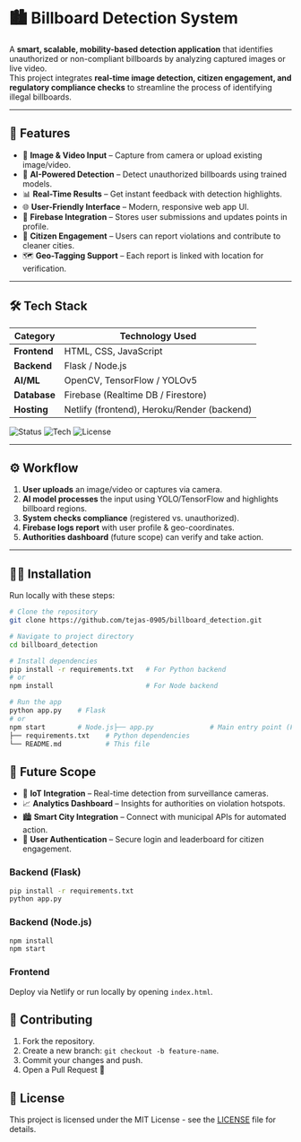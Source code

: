 # 🏙️ Billboard Detection System  

A **smart, scalable, mobility-based detection application** that identifies unauthorized or non-compliant billboards by analyzing captured images or live video.  
This project integrates **real-time image detection, citizen engagement, and regulatory compliance checks** to streamline the process of identifying illegal billboards.

---

## 🚀 Features  

- 📸 **Image & Video Input** – Capture from camera or upload existing image/video.  
- 🤖 **AI-Powered Detection** – Detect unauthorized billboards using trained models.  
- 📊 **Real-Time Results** – Get instant feedback with detection highlights.  
- 🌐 **User-Friendly Interface** – Modern, responsive web app UI.  
- 🔗 **Firebase Integration** – Stores user submissions and updates points in profile.  
- 📢 **Citizen Engagement** – Users can report violations and contribute to cleaner cities.  
- 🗺️ **Geo-Tagging Support** – Each report is linked with location for verification.  

---

## 🛠️ Tech Stack  

| **Category**         | **Technology Used** |
|----------------------|----------------------|
| **Frontend**         | HTML, CSS, JavaScript |
| **Backend**          | Flask / Node.js |
| **AI/ML**            | OpenCV, TensorFlow / YOLOv5 |
| **Database**         | Firebase (Realtime DB / Firestore) |
| **Hosting**          | Netlify (frontend), Heroku/Render (backend) |

![Status](https://img.shields.io/badge/status-active-brightgreen)
![Tech](https://img.shields.io/badge/tech-Flask%20|%20YOLOv5-blue)
![License](https://img.shields.io/badge/license-MIT-lightgrey)

---

## ⚙️ Workflow  

1. **User uploads** an image/video or captures via camera.  
2. **AI model processes** the input using YOLO/TensorFlow and highlights billboard regions.  
3. **System checks compliance** (registered vs. unauthorized).  
4. **Firebase logs report** with user profile & geo-coordinates.  
5. **Authorities dashboard** (future scope) can verify and take action.  

---

## 🧑‍💻 Installation  

Run locally with these steps:  

```bash
# Clone the repository
git clone https://github.com/tejas-0905/billboard_detection.git

# Navigate to project directory
cd billboard_detection

# Install dependencies
pip install -r requirements.txt   # For Python backend
# or
npm install                       # For Node backend

# Run the app
python app.py    # Flask
# or
npm start        # Node.js├── app.py              # Main entry point (Flask)
├── requirements.txt    # Python dependencies
└── README.md           # This file

``` 
## 🔮 Future Scope

- 📡 **IoT Integration** – Real-time detection from surveillance cameras.
- 📈 **Analytics Dashboard** – Insights for authorities on violation hotspots.
- 🏙️ **Smart City Integration** – Connect with municipal APIs for automated action.
- 🔐 **User Authentication** – Secure login and leaderboard for citizen engagement.


### Backend (Flask)
```bash
pip install -r requirements.txt
python app.py
``` 
### Backend (Node.js)

```bash
npm install
npm start
```

### Frontend
Deploy via Netlify or run locally by opening `index.html`.

## 🤝 Contributing
1. Fork the repository.
2. Create a new branch: `git checkout -b feature-name`.
3. Commit your changes and push.
4. Open a Pull Request 🚀

## 📜 License
This project is licensed under the MIT License - see the [LICENSE](LICENSE) file for details.

